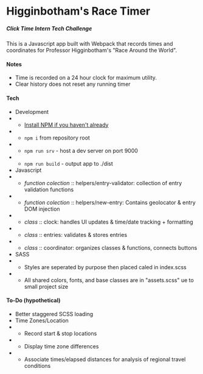 # Higginbotham's Race Timer
##### Click Time Intern Tech Challenge

This is a Javascript app built with Webpack that records times
and coordinates for Professor Higginbotham's "Race Around the World". 

#### Notes
- Time is recorded on a 24 hour clock for maximum utility.
- Clear history does not reset any running timer

#### Tech
- Development
- - [Install NPM if you haven't already](https://www.npmjs.com/get-npm)
- - `npm i` from repository root
- - `npm run srv` - host a dev server on port 9000
- - `npm run build` - output app to ./dist
- Javascript
- - *function colection* :: helpers/entry-validator: collection of entry validation functions
- - *function colection* :: helpers/new-entry: Contains geolocator & entry DOM injection
- - *class* :: clock: handles UI updates & time/date tracking + formatting
- - *class* :: entries: validates & stores entries
- - *class* :: coordinator: organizes classes & functions, connects buttons
 - SASS
 - - Styles are seperated by purpose then placed caled in index.scss
 - - All shared colors, fonts, and base classes are in "assets.scss" ue to small project size

#### To-Do (hypothetical)
 - Better staggered SCSS loading
 - Time Zones/Location
 - - Record start & stop locations
 - - Display time zone differences
 - - Associate times/elapsed distances for analysis of regional travel conditions


